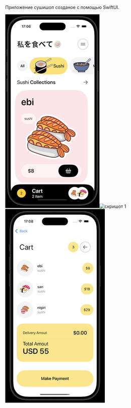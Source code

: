 Приложение сушишоп созданое с помощью SwiftUI.

![скришот 1](https://github.com/Jem1s-git/ShopApp/blob/main/ScreenShot1.png)![скришот 1](https://github.com/Jem1s-git/ShopApp/blob/main/ScreenShot2.png)![скришот 1](https://github.com/Jem1s-git/ShopApp/blob/main/ScreenShot3.png)
